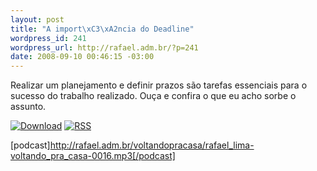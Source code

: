 ```yaml
--- 
layout: post
title: "A import\xC3\xA2ncia do Deadline"
wordpress_id: 241
wordpress_url: http://rafael.adm.br/?p=241
date: 2008-09-10 00:46:15 -03:00
---
```

Realizar um planejamento e definir prazos são tarefas essenciais para o sucesso do trabalho realizado. Ouça e confira o que eu acho sorbe o assunto.

<a class="noborder" href="http://rafael.adm.br/voltandopracasa/rafael_lima-voltando_pra_casa-0016.mp3" title="Download"><img src="http://rafael.adm.br/wp-content/themes/rafael_lima-rockinblue/images/download_green.gif" border="0" alt="Download" /></a> <a class="noborder" href="http://feeds.feedburner.com/rafael_lima_podcast" title="RSS"><img src="http://rafael.adm.br/wp-content/themes/rafael_lima-rockinblue/images/icn-feed-16x16.png" border="0" alt="RSS" /></a>

[podcast]http://rafael.adm.br/voltandopracasa/rafael_lima-voltando_pra_casa-0016.mp3[/podcast]
